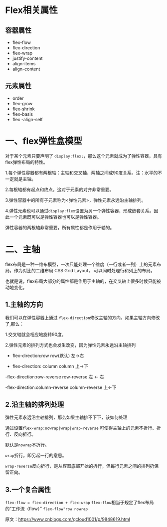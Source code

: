 # Flex相关属性

## 容器属性
 - flex-flow
 - flex-direction
 - flex-wrap
 - justify-content
 - align-items
 - align-content
 
## 元素属性

- order 
- flex-grow
- flex-shrink
- flex-basis
- flex
-align-self 

# 一、flex弹性盒模型

对于某个元素只要声明了 `display:flex;`，那么这个元素就成为了弹性容器，具有flex弹性布局的特性。

1.每个弹性容器都有两根轴：主轴和交叉轴，两轴之间成90度关系。注：水平的不一定就是主轴。

2.每根轴都有起点和终点，这对于元素的对齐非常重要。

3.弹性容器中的所有子元素称为<弹性元素>，弹性元素永远沿主轴排列。

4.弹性元素也可以通过`display:flex`设置为另一个弹性容器，形成嵌套关系。因此一个元素既可以是弹性容器也可以是弹性容器。

弹性容器的两根轴非常重要，所有属性都是作用于轴的。

# 二、主轴

flex布局是一种一维布模型，一次只能处理一个维度（一行或者一列）上的元素布局，作为对比的二维布局 CSS Grid Layout，
可以同时处理行和列上的布局。

也就是说，flex布局大部分的属性都是作用于主轴的，在交叉轴上很多时候只能被动地变化。

## 1.主轴的方向

我们可以在弹性容器上通过 `flex-direction`修改主轴的方向。如果主轴方向修改了,那么：

  1.交叉轴就会相应地旋转90度。
  
  2.弹性元素的排列方式也会发生改变，因为弹性元素永远沿主轴排列
  
  - flex-direction:row row(默认) 左->右
  
  - flex-direction: column column 上->下
  
  -flex-direction:row-reverse row-reverse 左 <- 右
  
  -flex-direction:column-reverse column-reverse 上<-下
  
## 2.沿主轴的排列处理

弹性元素永远沿主轴排列，那么如果主轴排不下下，该如何处理

通过设置`flex-wrap:nowrap|wrap|wrap-reverse` 可使得主轴上的元素不折行、折行、反向折行。

默认是`nowrap`不折行。

`wrap`折行，即另起一行的意思。

`wrap-reverse`反向折行，是从容器底部开始的折行，但每行元素之间的排列扔保留正向。

## 3.一个复合属性

`flex-flow = flex-direction + flex-wrap`
`flex-flow`相当于规定了flex布局的“工作流（flow）”
`flex-flow"row nowrap`

原文：https://www.cnblogs.com/qcloud1001/p/9848619.html
